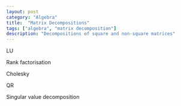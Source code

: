 ```yaml
---
layout: post
category: "Algebra"
title:  "Matrix Decompositions"
tags: ["algebra", "matrix decomposition"]
description: "Decompositions of square and non-square matrices"
---
```


LU

Rank factorisation

Cholesky

QR

Singular value decomposition
